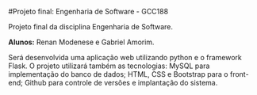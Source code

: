 #Projeto final: Engenharia de Software - GCC188

Projeto final da disciplina Engenharia de Software.

**Alunos:** Renan Modenese e Gabriel Amorim.

Será desenvolvida uma aplicação web utilizando python e o framework Flask. O projeto utilizará também as tecnologias: MySQL para implementação do banco de dados; HTML, CSS e Bootstrap para o front-end; Github para controle de versões e implantação do sistema. 
